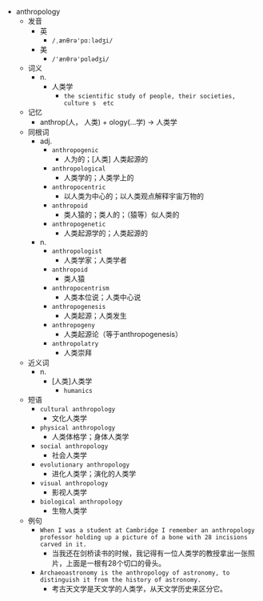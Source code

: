 - anthropology
  - 发音
    - 英
      - `/ˌænθrə'pɑːlədʒi/`
    - 美
      - `/'ænθrə'pɑlədʒi/`
  - 词义
    - n.
      - 人类学
        - `the scientific study of people, their societies,  culture s  etc`
  - 记忆
    - anthrop(人， 人类) + ology(…学) → 人类学
  - 同根词
    - adj.
      - `anthropogenic`
        - 人为的；[人类] 人类起源的
      - `anthropological`
        - 人类学的；人类学上的
      - `anthropocentric`
        - 以人类为中心的；以人类观点解释宇宙万物的
      - `anthropoid`
        - 类人猿的；类人的；（猿等）似人类的
      - `anthropogenetic`
        - 人类起源学的；人类起源的
    - n.
      - `anthropologist`
        - 人类学家；人类学者
      - `anthropoid`
        - 类人猿
      - `anthropocentrism`
        - 人类本位说；人类中心说
      - `anthropogenesis`
        - 人类起源；人类发生
      - `anthropogeny`
        - 人类起源论（等于anthropogenesis）
      - `anthropolatry`
        - 人类崇拜
  - 近义词
    - n.
      - [人类]人类学
        - `humanics`
  - 短语
    - `cultural anthropology`
      - 文化人类学 
    - `physical anthropology`
      - 人类体格学；身体人类学 
    - `social anthropology`
      - 社会人类学 
    - `evolutionary anthropology`
      - 进化人类学；演化的人类学 
    - `visual anthropology`
      - 影视人类学 
    - `biological anthropology`
      - 生物人类学 
  - 例句
    - `When I was a student at Cambridge I remember an anthropology professor holding up a picture of a bone with 28 incisions carved in it.`
      - 当我还在剑桥读书的时候，我记得有一位人类学的教授拿出一张照片，上面是一根有28个切口的骨头。
    - `Archaeoastronomy is the anthropology of astronomy, to distinguish it from the history of astronomy.`
      - 考古天文学是天文学的人类学，从天文学历史来区分它。

